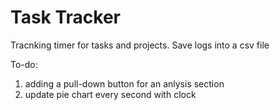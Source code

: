 # Task Tracker

Tracnking timer for tasks and projects. Save logs into a csv file

To-do:
1. adding a pull-down button for an anlysis section
2. update pie chart every second with clock
